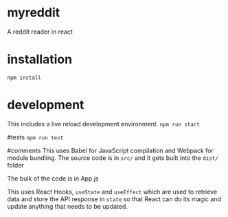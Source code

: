 # myreddit
A reddit reader in react

# installation
`npm install`

# development
This includes a live reload development environment.
`npm run start`

#tests
`npm run test`

#comments
This uses Babel for JavaScript compilation and Webpack for module bundling.
The source code is in `src/` and it gets built into the `dist/` folder

The bulk of the code is in App.js

This uses React Hooks, `useState` and `useEffect` which are used to retrieve data and store the API response in `state` so that React can do its magic and update anything that needs to be updated.
